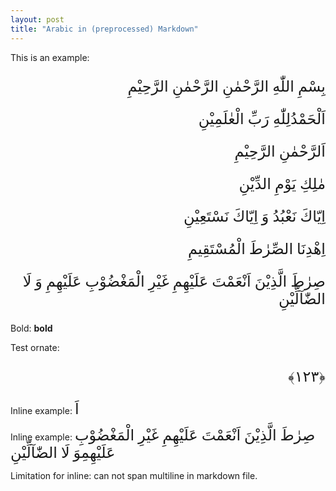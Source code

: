```yaml
---
layout: post
title: "Arabic in (preprocessed) Markdown"
---
```


This is an example:

<p style="font-family: Amiri Quran; font-size: 24; text-align: right;">
بِسْمِ اللّٰهِ الرَّحْمٰنِ الرَّحْمٰنِ الرَّحِيْمِ
</p>

<p style="font-family: Amiri Quran; font-size: 24; text-align: right;">
اَلْحَمْدُلِلّٰهِ رَبِّ الْعٰلَمِيْنِ
</p>

<p style="font-family: Amiri Quran; font-size: 24; text-align: right;">
اَلرَّحْمٰنِ الرَّحِيْمِ
</p>

<p style="font-family: Amiri Quran; font-size: 24; text-align: right;">
مٰلِكِ يَوْمِ الدِّيْنِ
</p>


<p style="font-family: Amiri Quran; font-size: 24; text-align: right;">
اِيّاكَ نَعْبُدُ وَ اِيّاكَ نَسْتَعِيْنِ
</p>

<p style="font-family: Amiri Quran; font-size: 24; text-align: right;">
اِهْدِنَا الصِّرٰطَ الْمُسْتَقِيمِ
</p>

<p style="font-family: Amiri Quran; font-size: 24; text-align: right;">
صِرٰطَ الَّذِيْنَ اَنْعَمْتَ عَلَيْهِمِ غَيْرِ الْمَغْضُوْبِ عَلَيْهِمِ
وَ لَا الضّٰآلِّيْنِ
</p>

Bold: **bold**

Test ornate:

<p style="font-family: Amiri Quran; font-size: 24; text-align: right;">
﴾۱۲۳﴿
</p>

Inline example: <span style="font-family: me_quran; font-size: 24;">اَ</span>

Inline example: <span style="font-family: me_quran; font-size: 24;">صِرٰطَ الَّذِيْنَ اَنْعَمْتَ عَلَيْهِمِ غَيْرِ الْمَغْضُوْبِ عَلَيْهِمِوَ لَا الضّٰآلِّيْنِ</span>

Limitation for inline: can not span multiline in markdown file.
